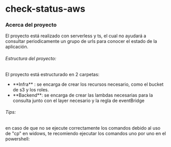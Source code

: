 # check-status-aws

### Acerca del proyecto

El proyecto está realizado con serverless y ts, el cual no ayudará a consultar periodicamente un grupo de urls para conocer el estado de la aplicación.

###### Estructura del proyecto:
El proyecto está estructurado en 2 carpetas:<ul>
<li>**Infra** : se encarga de crear los recursos necesario, como el bucket de s3 y los roles.</li>
<li>**Backend**: se encarga de crear las lambdas necesarias para la consulta junto con el layer necesario y la regla de eventBridge
</li>
</ul>


###### Tips:
en caso de que no se ejecute correctamente los comandos debido al uso de "cp" en widows, te recomiendo ejecutar los comandos uno por uno en el powershell: